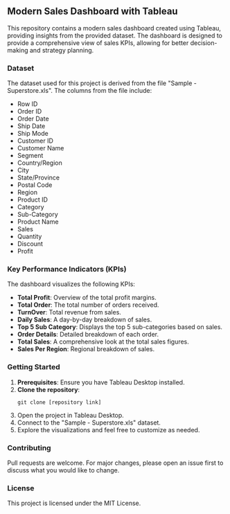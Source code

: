 
## Modern Sales Dashboard with Tableau

This repository contains a modern sales dashboard created using Tableau, providing insights from the provided dataset. The dashboard is designed to provide a comprehensive view of sales KPIs, allowing for better decision-making and strategy planning.

### Dataset

The dataset used for this project is derived from the file "Sample - Superstore.xls". The columns from the file include:

* Row ID
* Order ID
* Order Date
* Ship Date
* Ship Mode
* Customer ID
* Customer Name
* Segment
* Country/Region
* City
* State/Province
* Postal Code
* Region
* Product ID
* Category
* Sub-Category
* Product Name
* Sales
* Quantity
* Discount
* Profit

### Key Performance Indicators (KPIs)

The dashboard visualizes the following KPIs:
* **Total Profit**: Overview of the total profit margins.
* **Total Order**: The total number of orders received.
* **TurnOver**: Total revenue from sales.
* **Daily Sales**: A day-by-day breakdown of sales.
* **Top 5 Sub Category**: Displays the top 5 sub-categories based on sales.
* **Order Details**: Detailed breakdown of each order.
* **Total Sales**: A comprehensive look at the total sales figures.
* **Sales Per Region**: Regional breakdown of sales.

### Getting Started

1. **Prerequisites**: Ensure you have Tableau Desktop installed.
2. **Clone the repository**: 
    ```
    git clone [repository link]
    ```
3. Open the project in Tableau Desktop.
4. Connect to the "Sample - Superstore.xls" dataset.
5. Explore the visualizations and feel free to customize as needed.

### Contributing

Pull requests are welcome. For major changes, please open an issue first to discuss what you would like to change.

### License

This project is licensed under the MIT License.
